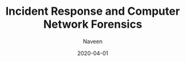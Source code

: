---
layout: post
title: "Incident Response and Computer Network Forensics"
date: 2020-04-01
tags:
  - CSOL
author: Naveen
avatar: assets/img/favicon.ico
category: usdpaper
---